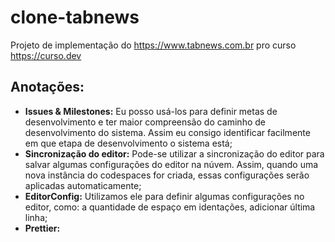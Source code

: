 # clone-tabnews

Projeto de implementação do https://www.tabnews.com.br pro curso https://curso.dev

## Anotações:

- **Issues & Milestones:** Eu posso usá-los para definir metas de desenvolvimento e ter maior compreensão do caminho de desenvolvimento do sistema. Assim eu consigo identificar facilmente em que etapa de desenvolvimento o sistema está;
- **Sincronização do editor:** Pode-se utilizar a sincronização do editor para salvar algumas configurações do editor na núvem. Assim, quando uma nova instância do codespaces for criada, essas configurações serão aplicadas automaticamente;
- **EditorConfig:** Utilizamos ele para definir algumas configurações no editor, como: a quantidade de espaço em identações, adicionar última linha;
- **Prettier:**
